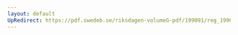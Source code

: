 ```yaml
---
layout: default
UpRedirect: https://pdf.swedeb.se/riksdagen-volumeG-pdf/199091/reg_199091/reg_199091_1101.pdf
---
```

